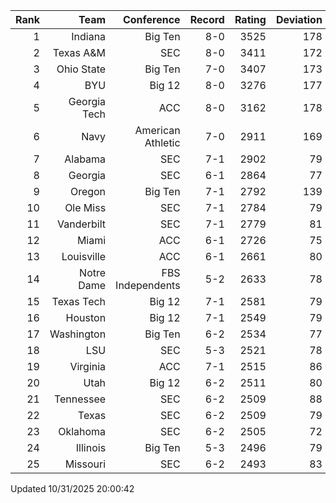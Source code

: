 | Rank  | Team                 | Conference           | Record   | Rating | Deviation |
| ---:  | ---:                 | ---:                 | ---:     | ---:   | ---:      |
| 1     | Indiana              | Big Ten              | 8-0      | 3525   | 178       |
| 2     | Texas A&M            | SEC                  | 8-0      | 3411   | 172       |
| 3     | Ohio State           | Big Ten              | 7-0      | 3407   | 173       |
| 4     | BYU                  | Big 12               | 8-0      | 3276   | 177       |
| 5     | Georgia Tech         | ACC                  | 8-0      | 3162   | 178       |
| 6     | Navy                 | American Athletic    | 7-0      | 2911   | 169       |
| 7     | Alabama              | SEC                  | 7-1      | 2902   | 79        |
| 8     | Georgia              | SEC                  | 6-1      | 2864   | 77        |
| 9     | Oregon               | Big Ten              | 7-1      | 2792   | 139       |
| 10    | Ole Miss             | SEC                  | 7-1      | 2784   | 79        |
| 11    | Vanderbilt           | SEC                  | 7-1      | 2779   | 81        |
| 12    | Miami                | ACC                  | 6-1      | 2726   | 75        |
| 13    | Louisville           | ACC                  | 6-1      | 2661   | 80        |
| 14    | Notre Dame           | FBS Independents     | 5-2      | 2633   | 78        |
| 15    | Texas Tech           | Big 12               | 7-1      | 2581   | 79        |
| 16    | Houston              | Big 12               | 7-1      | 2549   | 79        |
| 17    | Washington           | Big Ten              | 6-2      | 2534   | 77        |
| 18    | LSU                  | SEC                  | 5-3      | 2521   | 78        |
| 19    | Virginia             | ACC                  | 7-1      | 2515   | 86        |
| 20    | Utah                 | Big 12               | 6-2      | 2511   | 80        |
| 21    | Tennessee            | SEC                  | 6-2      | 2509   | 88        |
| 22    | Texas                | SEC                  | 6-2      | 2509   | 79        |
| 23    | Oklahoma             | SEC                  | 6-2      | 2505   | 72        |
| 24    | Illinois             | Big Ten              | 5-3      | 2496   | 79        |
| 25    | Missouri             | SEC                  | 6-2      | 2493   | 83        |

Updated 10/31/2025 20:00:42
